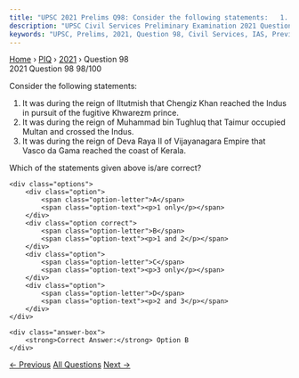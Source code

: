 ```yaml
---
title: "UPSC 2021 Prelims Q98: Consider the following statements:   1. It was during the re..."
description: "UPSC Civil Services Preliminary Examination 2021 Question 98 with options and answer"
keywords: "UPSC, Prelims, 2021, Question 98, Civil Services, IAS, Previous Year Questions"
---
```


<nav class="breadcrumb">
    <a href="../../">Home</a>
    <span>›</span>
    <a href="../">PIQ</a>
    <span>›</span>
    <a href="./">2021</a>
    <span>›</span>
    <span>Question 98</span>
</nav>

<div class="question-header">
    <div class="question-meta">
        <span class="year-badge">2021</span>
        <span class="question-number">Question 98</span>
        <span class="progress">98/100</span>
    </div>
    <div class="progress-bar">
        <div class="progress-fill" style="width: 98.0%"></div>
    </div>
</div>

<div class="question-content">
    <div class="question-text">
        <p>Consider the following statements:</p>
<ol>
<li>It was during the reign of Iltutmish that Chengiz Khan reached the Indus in pursuit of the fugitive Khwarezm prince.</li>
<li>It was during the reign of Muhammad bin Tughluq that Taimur occupied Multan and crossed the Indus.</li>
<li>It was during the reign of Deva Raya II of Vijayanagara Empire that Vasco da Gama reached the coast of Kerala.</li>
</ol>
<p>Which of the statements given above is/are correct?</p>
    </div>
    
    <div class="options">
        <div class="option">
            <span class="option-letter">A</span>
            <span class="option-text"><p>1 only</p></span>
        </div>
        <div class="option correct">
            <span class="option-letter">B</span>
            <span class="option-text"><p>1 and 2</p></span>
        </div>
        <div class="option">
            <span class="option-letter">C</span>
            <span class="option-text"><p>3 only</p></span>
        </div>
        <div class="option">
            <span class="option-letter">D</span>
            <span class="option-text"><p>2 and 3</p></span>
        </div>
    </div>

    <div class="answer-box">
        <strong>Correct Answer:</strong> Option B
    </div>
</div>

<div class="question-nav">
    <a href="../q097-consider-the-following-pairs-historical-place-well/" class="nav-btn prev">← Previous</a>
    <a href="../" class="nav-btn center">All Questions</a>
    <a href="../q099-consider-the-following-statements-1-st-francis-xav/" class="nav-btn next">Next →</a>
</div>
